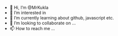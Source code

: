 - 👋 Hi, I’m @MrKukla
- 👀 I’m interested in 
- 🌱 I’m currently learning about github, javascript etc.
- 💞️ I’m looking to collaborate on ...
- 📫 How to reach me ...

<!---
MrKukla/MrKukla is a ✨ special ✨ repository because its `README.md` (this file) appears on your GitHub profile.
You can click the Preview link to take a look at your changes.
--->
